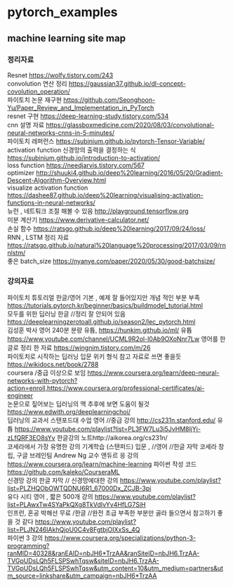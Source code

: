 # pytorch_examples

## machine learning site map

### 정리자료
Resnet		https://wolfy.tistory.com/243   
convolution 연산 정리		https://gaussian37.github.io/dl-concept-covolution_operation/   
파이토치 논문 재구현		https://github.com/Seonghoon-Yu/Paper_Review_and_Implementation_in_PyTorch   
resnet  구현		https://deep-learning-study.tistory.com/534    
cnn 설명 자료		https://glassboxmedicine.com/2020/08/03/convolutional-neural-networks-cnns-in-5-minutes/   
파이토치 레퍼런스		https://subinium.github.io/pytorch-Tensor-Variable/   
activation function	신경망의 출력을 결정하는 식 	https://subinium.github.io/introduction-to-activation/  
loss function 		https://needjarvis.tistory.com/567   
optimizer		http://shuuki4.github.io/deep%20learning/2016/05/20/Gradient-Descent-Algorithm-Overview.html  
visualize activation function		https://dashee87.github.io/deep%20learning/visualising-activation-functions-in-neural-networks/    
뉴런 , 네트퉈크 조절 해볼 수 있음 		http://playground.tensorflow.org  
미분 계산기		https://www.derivative-calculator.net/   
손실 함수		https://ratsgo.github.io/deep%20learning/2017/09/24/loss/   
RNN , LSTM 	정리 자료 	https://ratsgo.github.io/natural%20language%20processing/2017/03/09/rnnlstm/   
좋은 batch_size		https://nyanye.com/paper/2020/05/30/good-batchsize/   

### 강의자료
파이토치 튜토리얼	한글/영어 기본 , 예제 잘 들어있지만 개념 적인 부분 부족 	https://tutorials.pytorch.kr/beginner/basics/buildmodel_tutorial.html   
모두를 위한 딥러닝	한글 //정리 잘 안되어 있음 	https://deeplearningzerotoall.github.io/season2/lec_pytorch.html   
김성훈 박사	영어 240분 분량  유튭, 	https://hunkim.github.io/ml/  유튭 https://www.youtube.com/channel/UCML9R2ol-l0Ab9OXoNnr7Lw  영어를 한글로 정리 한 자료 https://wingnim.tistory.com/m/26   
파이토치로 시작하는 딥러닝 입문	위키 형식 참고 자료로 쓰면 좋을듯	https://wikidocs.net/book/2788   
coursera	/중급 이상으로 보임 	https://www.coursera.org/learn/deep-neural-networks-with-pytorch?action=enroll,https://www.coursera.org/professional-certificates/ai-engineer   
논문으로 짚어보는 딥러닝의 맥 	추후에 보면 도움이 될것	https://www.edwith.org/deeplearningchoi/   
딥러닝의 교과서 스탠포드대 수업	영어 //중급 강의	http://cs231n.stanford.edu/ 유튭 https://www.youtube.com/playlist?list=PL3FW7Lu3i5JvHM8ljYj-zLfQRF3EO8sYv  한글강의 노트http://aikorea.org/cs231n/    
코세라에서 가장 유명한 강의 기계학습 (스탠퍼드)	입문 , //영어 //한글 자막  코세라 창립, 구글 브레인팀 Andrew Ng 교수 앤듀르 응 	강의 https://www.coursera.org/learn/machine-learning  파이썬 작성 코드 https://github.com/kaleko/CourseraML    
신경망 강의	한글 자막 // 신경망에대한 강의	https://www.youtube.com/playlist?list=PLZHQObOWTQDNU6R1_67000Dx_ZCJB-3pi    
유다 시티 	영어 , 짧은 500개 강의	https://www.youtube.com/playlist?list=PLAwxTw4SYaPkQXg8TkVdIvYv4HfLG7SiH   
인프런, 혼공 박해선	무료 /한글 //완전 초급 부족한 부분만 골라 들으면서  참고하기 좋을 것 같다 	https://www.youtube.com/playlist?list=PLJN246lAkhQjoU0C4v8FgtbjOIXxSs_4Q   
파이썬 3 강의		https://www.coursera.org/specializations/python-3-programming?ranMID=40328&ranEAID=nbJH6*TrzAA&ranSiteID=nbJH6.TrzAA-TVGpUDsLQh5FLSPSwhTqsw&siteID=nbJH6.TrzAA-TVGpUDsLQh5FLSPSwhTqsw&utm_content=10&utm_medium=partners&utm_source=linkshare&utm_campaign=nbJH6*TrzAA    




